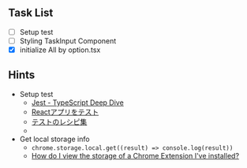 ## Task List

- [ ] Setup test
- [ ] Styling TaskInput Component
- [x] initialize All by option.tsx

## Hints

- Setup test
  - [Jest - TypeScript Deep Dive](https://typescript-jp.gitbook.io/deep-dive/intro-1/jest)
  - [Reactアプリをテスト](https://jestjs.io/ja/docs/tutorial-react) 
  - [テストのレシピ集](https://ja.reactjs.org/docs/testing-recipes.html)
  - [](https://ja.reactjs.org/blog/2022/03/08/react-18-upgrade-guide.html)
- Get local storage info
  - `chrome.storage.local.get((result) => console.log(result))`
  - [How do I view the storage of a Chrome Extension I've installed?](https://stackoverflow.com/questions/11922964/how-do-i-view-the-storage-of-a-chrome-extension-ive-installed)
